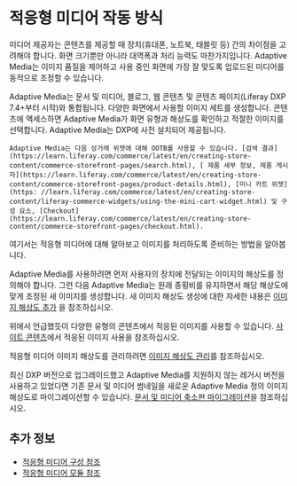 # 적응형 미디어 작동 방식
<!--TASK: Use as section intro, Adaptive Media. -->
미디어 제공자는 콘텐츠를 제공할 때 장치(휴대폰, 노트북, 태블릿 등) 간의 차이점을 고려해야 합니다. 화면 크기뿐만 아니라 대역폭과 처리 능력도 마찬가지입니다. Adaptive Media는 이미지 품질을 제어하고 사용 중인 화면에 가장 잘 맞도록 업로드된 미디어를 동적으로 조정할 수 있습니다.

Adaptive Media는 문서 및 미디어, 블로그, 웹 콘텐츠 및 콘텐츠 페이지(Liferay DXP 7.4+부터 시작)와 통합됩니다. 다양한 화면에서 사용할 이미지 세트를 생성합니다. 콘텐츠에 액세스하면 Adaptive Media가 화면 유형과 해상도를 확인하고 적절한 이미지를 선택합니다. Adaptive Media는 DXP에 사전 설치되어 제공됩니다.

```{note}
Adaptive Media는 다음 상거래 위젯에 대해 OOTB를 사용할 수 있습니다. [검색 결과](https://learn.liferay.com/commerce/latest/en/creating-store-content/commerce-storefront-pages/search.html), [ 제품 세부 정보, 제품 게시자](https://learn.liferay.com/commerce/latest/en/creating-store-content/commerce-storefront-pages/product-details.html), [미니 카트 위젯](https: //learn.liferay.com/commerce/latest/en/creating-store-content/liferay-commerce-widgets/using-the-mini-cart-widget.html) 및 구성 요소, [Checkout](https://learn.liferay.com/commerce/latest/en/creating-store-content/commerce-storefront-pages/checkout.html).
```

여기서는 적응형 미디어에 대해 알아보고 이미지를 처리하도록 준비하는 방법을 알아봅니다. <!--Q: What about other assets? -->

Adaptive Media를 사용하려면 먼저 사용자의 장치에 전달되는 이미지의 해상도를 정의해야 합니다. 그런 다음 Adaptive Media는 원래 종횡비를 유지하면서 해당 해상도에 맞게 조정된 새 이미지를 생성합니다. 새 이미지 해상도 생성에 대한 자세한 내용은 [이미지 해상도 추가](./adding-image-resolutions.md) 을 참조하십시오.

위에서 언급했듯이 다양한 유형의 콘텐츠에서 적응된 이미지를 사용할 수 있습니다. [사이트 콘텐츠](./using-adapted-images-in-site-content.md)에서 적응된 이미지 사용을 참조하십시오.

적응형 미디어 이미지 해상도를 관리하려면 [이미지 해상도 관리](./managing-image-resolutions.md)를 참조하십시오.

최신 DXP 버전으로 업그레이드했고 Adaptive Media를 지원하지 않는 레거시 버전을 사용하고 있었다면 기존 문서 및 미디어 썸네일을 새로운 Adaptive Media 정의 이미지 해상도로 마이그레이션할 수 있습니다. [문서 및 미디어 축소판 마이그레이션](./migrating-documents-and-media-thumbnails.md)을 참조하십시오.

## 추가 정보

* [적응형 미디어 구성 참조](./adaptive-media-configuration-reference.md)
* [적응형 미디어 모듈 참조](../../developer-guide/adaptive-media-modules-reference.md)
